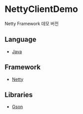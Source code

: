 # NettyClientDemo
Netty Framework 데모 버전

## Language
- [Java](https://www.oracle.com/java/index.html)

## Framework
- [Netty](https://netty.io)

## Libraries
- [Gson](https://github.com/google/gson)